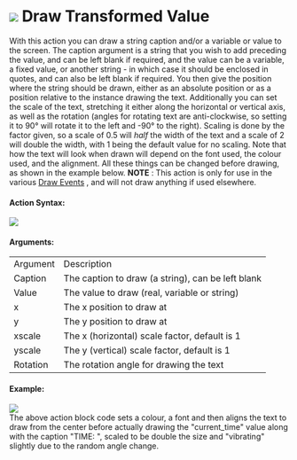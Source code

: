 #  ![](https://gms.magecorn.com/Manual/assets/Images/Scripting_Reference/Drag_And_Drop/Reference/Drawing/i_Drawing_Draw_Transformed_Value.png) Draw Transformed Value

With this action you can draw a string caption and/or a variable or
value to the screen. The caption argument is a string that you wish to
add preceding the value, and can be left blank if required, and the
value can be a variable, a fixed value, or another string - in which
case it should be enclosed in quotes, and can also be left blank if
required. You then give the position where the string should be drawn,
either as an absolute position or as a position relative to the instance
drawing the text. Additionally you can set the scale of the text,
stretching it either along the horizontal or vertical axis, as well as
the rotation (angles for rotating text are anti-clockwise, so setting it
to 90° will rotate it to the left and -90° to the right). Scaling is
done by the factor given, so a scale of 0.5 will *half* the width of the
text and a scale of 2 will double the width, with 1 being the default
value for no scaling. Note that how the text will look when drawn will
depend on the font used, the colour used, and the alignment. All these
things can be changed before drawing, as shown in the example below.
**NOTE** : This action is only for use in the various [Draw
Events](../../../The_Asset_Editors/Object_Properties/Draw_Events) ,
and will not draw anything if used elsewhere.

#### Action Syntax:

  
![](https://gms.magecorn.com/Manual/assets/Images/Scripting_Reference/Drag_And_Drop/Reference/Drawing/a_Drawing_Draw_Transformed_Value.png)  

#### Arguments:

|          |                                                   |
|----------|---------------------------------------------------|
| Argument | Description                                       |
| Caption  | The caption to draw (a string), can be left blank |
| Value    | The value to draw (real, variable or string)      |
| x        | The x position to draw at                         |
| y        | The y position to draw at                         |
| xscale   | The x (horizontal) scale factor, default is 1     |
| yscale   | The y (vertical) scale factor, default is 1       |
| Rotation | The rotation angle for drawing the text           |

#### Example:

  
![](https://gms.magecorn.com/Manual/assets/Images/Scripting_Reference/Drag_And_Drop/Reference/Drawing/e_Drawing_Draw_Transformed_Value.png)  
The above action block code sets a colour, a font and then aligns the
text to draw from the center before actually drawing the "current_time"
value along with the caption "TIME: ", scaled to be double the size and
"vibrating" slightly due to the random angle change.
